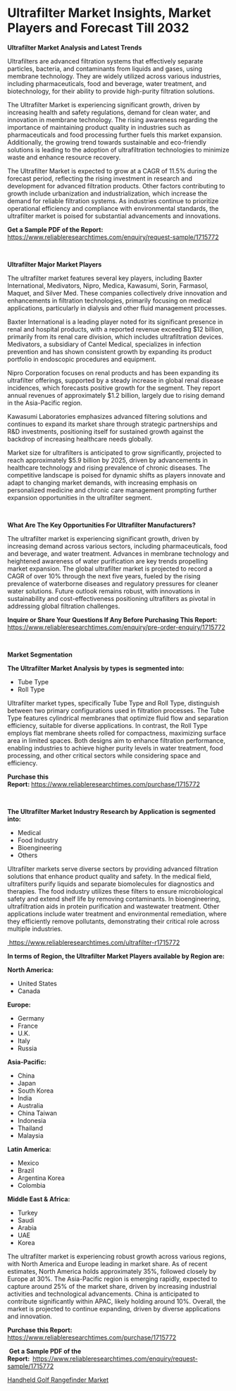 <p><h1>Ultrafilter Market Insights, Market Players and Forecast Till 2032</h1></p><p><strong>Ultrafilter Market Analysis and Latest Trends</strong></p>
<p><p>Ultrafilters are advanced filtration systems that effectively separate particles, bacteria, and contaminants from liquids and gases, using membrane technology. They are widely utilized across various industries, including pharmaceuticals, food and beverage, water treatment, and biotechnology, for their ability to provide high-purity filtration solutions.</p><p>The Ultrafilter Market is experiencing significant growth, driven by increasing health and safety regulations, demand for clean water, and innovation in membrane technology. The rising awareness regarding the importance of maintaining product quality in industries such as pharmaceuticals and food processing further fuels this market expansion. Additionally, the growing trend towards sustainable and eco-friendly solutions is leading to the adoption of ultrafiltration technologies to minimize waste and enhance resource recovery.</p><p>The Ultrafilter Market is expected to grow at a CAGR of 11.5% during the forecast period, reflecting the rising investment in research and development for advanced filtration products. Other factors contributing to growth include urbanization and industrialization, which increase the demand for reliable filtration systems. As industries continue to prioritize operational efficiency and compliance with environmental standards, the ultrafilter market is poised for substantial advancements and innovations.</p></p>
<p><strong>Get a Sample PDF of the Report:&nbsp;</strong> <a href="https://www.reliableresearchtimes.com/enquiry/request-sample/1715772?utm_campaign=3584&utm_medium=2&utm_source=Github&utm_content=ia&utm_term=11042025&utm_id=ultrafilter">https://www.reliableresearchtimes.com/enquiry/request-sample/1715772</a></p>
<p>&nbsp;</p>
<p><strong>Ultrafilter Major Market Players</strong></p>
<p><p>The ultrafilter market features several key players, including Baxter International, Medivators, Nipro, Medica, Kawasumi, Sorin, Farmasol, Maquet, and Silver Med. These companies collectively drive innovation and enhancements in filtration technologies, primarily focusing on medical applications, particularly in dialysis and other fluid management processes. </p><p>Baxter International is a leading player noted for its significant presence in renal and hospital products, with a reported revenue exceeding $12 billion, primarily from its renal care division, which includes ultrafiltration devices. Medivators, a subsidiary of Cantel Medical, specializes in infection prevention and has shown consistent growth by expanding its product portfolio in endoscopic procedures and equipment.</p><p>Nipro Corporation focuses on renal products and has been expanding its ultrafilter offerings, supported by a steady increase in global renal disease incidences, which forecasts positive growth for the segment. They report annual revenues of approximately $1.2 billion, largely due to rising demand in the Asia-Pacific region.</p><p>Kawasumi Laboratories emphasizes advanced filtering solutions and continues to expand its market share through strategic partnerships and R&D investments, positioning itself for sustained growth against the backdrop of increasing healthcare needs globally.</p><p>Market size for ultrafilters is anticipated to grow significantly, projected to reach approximately $5.9 billion by 2025, driven by advancements in healthcare technology and rising prevalence of chronic diseases. The competitive landscape is poised for dynamic shifts as players innovate and adapt to changing market demands, with increasing emphasis on personalized medicine and chronic care management prompting further expansion opportunities in the ultrafilter segment.</p></p>
<p>&nbsp;</p>
<p><strong>What Are The Key Opportunities For Ultrafilter Manufacturers?</strong></p>
<p><p>The ultrafilter market is experiencing significant growth, driven by increasing demand across various sectors, including pharmaceuticals, food and beverage, and water treatment. Advances in membrane technology and heightened awareness of water purification are key trends propelling market expansion. The global ultrafilter market is projected to record a CAGR of over 10% through the next five years, fueled by the rising prevalence of waterborne diseases and regulatory pressures for cleaner water solutions. Future outlook remains robust, with innovations in sustainability and cost-effectiveness positioning ultrafilters as pivotal in addressing global filtration challenges.</p></p>
<p><strong>Inquire or Share Your Questions If Any Before Purchasing This Report:</strong> <a href="https://www.reliableresearchtimes.com/enquiry/pre-order-enquiry/1715772?utm_campaign=3584&utm_medium=2&utm_source=Github&utm_content=ia&utm_term=11042025&utm_id=ultrafilter">https://www.reliableresearchtimes.com/enquiry/pre-order-enquiry/1715772</a></p>
<p>&nbsp;</p>
<p><strong>Market Segmentation</strong></p>
<p><strong>The Ultrafilter Market Analysis by types is segmented into:</strong></p>
<p><ul><li>Tube Type</li><li>Roll Type</li></ul></p>
<p><p>Ultrafilter market types, specifically Tube Type and Roll Type, distinguish between two primary configurations used in filtration processes. The Tube Type features cylindrical membranes that optimize fluid flow and separation efficiency, suitable for diverse applications. In contrast, the Roll Type employs flat membrane sheets rolled for compactness, maximizing surface area in limited spaces. Both designs aim to enhance filtration performance, enabling industries to achieve higher purity levels in water treatment, food processing, and other critical sectors while considering space and efficiency.</p></p>
<p><strong>Purchase this Report:&nbsp;</strong><a href="https://www.reliableresearchtimes.com/purchase/1715772?utm_campaign=3584&utm_medium=2&utm_source=Github&utm_content=ia&utm_term=11042025&utm_id=ultrafilter">https://www.reliableresearchtimes.com/purchase/1715772</a></p>
<p>&nbsp;</p>
<p><strong>The Ultrafilter Market Industry Research by Application is segmented into:</strong></p>
<p><ul><li>Medical</li><li>Food Industry</li><li>Bioengineering</li><li>Others</li></ul></p>
<p><p>Ultrafilter markets serve diverse sectors by providing advanced filtration solutions that enhance product quality and safety. In the medical field, ultrafilters purify liquids and separate biomolecules for diagnostics and therapies. The food industry utilizes these filters to ensure microbiological safety and extend shelf life by removing contaminants. In bioengineering, ultrafiltration aids in protein purification and wastewater treatment. Other applications include water treatment and environmental remediation, where they efficiently remove pollutants, demonstrating their critical role across multiple industries.</p></p>
<p><a href="https://www.reliableresearchtimes.com/ultrafilter-r1715772?utm_campaign=3584&utm_medium=2&utm_source=Github&utm_content=ia&utm_term=11042025&utm_id=ultrafilter">&nbsp;https://www.reliableresearchtimes.com/ultrafilter-r1715772</a></p>
<p><strong>In terms of Region, the Ultrafilter Market Players available by Region are:</strong></p>
<p>
    <p> <strong> North America: </strong>
        <ul>
            <li>United States</li>
            <li>Canada</li>
        </ul>
        </p> 
    <p> <strong> Europe: </strong>
        <ul>
            <li>Germany</li>
            <li>France</li>
            <li>U.K.</li>
            <li>Italy</li>
            <li>Russia</li>
        </ul>
        </p> 
    <p> <strong> Asia-Pacific: </strong>
        <ul>
            <li>China</li>
            <li>Japan</li>
            <li>South Korea</li>
            <li>India</li>
            <li>Australia</li>
            <li>China Taiwan</li>
            <li>Indonesia</li>
            <li>Thailand</li>
            <li>Malaysia</li>
        </ul>
        </p> 
    <p> <strong> Latin America: </strong>
        <ul>
            <li>Mexico</li>
            <li>Brazil</li>
            <li>Argentina Korea</li>
            <li>Colombia</li>
        </ul>
        </p> 
    <p> <strong> Middle East & Africa: </strong>
        <ul>
            <li>Turkey</li>
            <li>Saudi</li>
            <li>Arabia</li>
            <li>UAE</li>
            <li>Korea</li>
        </ul>
    </p>
    </p>
<p><p>The ultrafilter market is experiencing robust growth across various regions, with North America and Europe leading in market share. As of recent estimates, North America holds approximately 35%, followed closely by Europe at 30%. The Asia-Pacific region is emerging rapidly, expected to capture around 25% of the market share, driven by increasing industrial activities and technological advancements. China is anticipated to contribute significantly within APAC, likely holding around 10%. Overall, the market is projected to continue expanding, driven by diverse applications and innovation.</p></p>
<p><strong>Purchase this Report: </strong><a href="https://www.reliableresearchtimes.com/purchase/1715772?utm_campaign=3584&utm_medium=2&utm_source=Github&utm_content=ia&utm_term=11042025&utm_id=ultrafilter">https://www.reliableresearchtimes.com/purchase/1715772</a></p>
<p>&nbsp;<strong>Get a Sample PDF of the Report:&nbsp;&nbsp;</strong><a href="https://www.reliableresearchtimes.com/enquiry/request-sample/1715772?utm_campaign=3584&utm_medium=2&utm_source=Github&utm_content=ia&utm_term=11042025&utm_id=ultrafilter">https://www.reliableresearchtimes.com/enquiry/request-sample/1715772</a></p>
<p><strong></strong></p>
<p><p><a href="https://github.com/ElviraLeka1962/Market-Research-Report-List-1/blob/main/handheld-golf-rangefinder-market.md?utm_campaign=3584&utm_medium=2&utm_source=Github&utm_content=ia&utm_term=11042025&utm_id=ultrafilter">Handheld Golf Rangefinder Market</a></p></p>